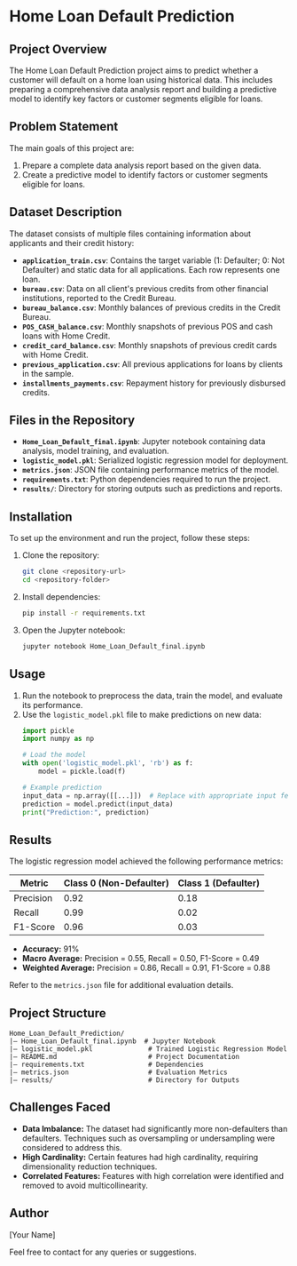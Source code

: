 
# Home Loan Default Prediction

## Project Overview
The Home Loan Default Prediction project aims to predict whether a customer will default on a home loan using historical data. This includes preparing a comprehensive data analysis report and building a predictive model to identify key factors or customer segments eligible for loans.

## Problem Statement
The main goals of this project are:
1. Prepare a complete data analysis report based on the given data.
2. Create a predictive model to identify factors or customer segments eligible for loans.

## Dataset Description
The dataset consists of multiple files containing information about applicants and their credit history:

- **`application_train.csv`**: Contains the target variable (1: Defaulter; 0: Not Defaulter) and static data for all applications. Each row represents one loan.
- **`bureau.csv`**: Data on all client's previous credits from other financial institutions, reported to the Credit Bureau.
- **`bureau_balance.csv`**: Monthly balances of previous credits in the Credit Bureau.
- **`POS_CASH_balance.csv`**: Monthly snapshots of previous POS and cash loans with Home Credit.
- **`credit_card_balance.csv`**: Monthly snapshots of previous credit cards with Home Credit.
- **`previous_application.csv`**: All previous applications for loans by clients in the sample.
- **`installments_payments.csv`**: Repayment history for previously disbursed credits.

## Files in the Repository

- **`Home_Loan_Default_final.ipynb`**: Jupyter notebook containing data analysis, model training, and evaluation.
- **`logistic_model.pkl`**: Serialized logistic regression model for deployment.
- **`metrics.json`**: JSON file containing performance metrics of the model.
- **`requirements.txt`**: Python dependencies required to run the project.
- **`results/`**: Directory for storing outputs such as predictions and reports.

## Installation
To set up the environment and run the project, follow these steps:

1. Clone the repository:
   ```bash
   git clone <repository-url>
   cd <repository-folder>
   ```

2. Install dependencies:
   ```bash
   pip install -r requirements.txt
   ```

3. Open the Jupyter notebook:
   ```bash
   jupyter notebook Home_Loan_Default_final.ipynb
   ```

## Usage

1. Run the notebook to preprocess the data, train the model, and evaluate its performance.
2. Use the `logistic_model.pkl` file to make predictions on new data:
   ```python
   import pickle
   import numpy as np

   # Load the model
   with open('logistic_model.pkl', 'rb') as f:
       model = pickle.load(f)

   # Example prediction
   input_data = np.array([[...]])  # Replace with appropriate input features
   prediction = model.predict(input_data)
   print("Prediction:", prediction)
   ```

## Results
The logistic regression model achieved the following performance metrics:

| Metric        | Class 0 (Non-Defaulter) | Class 1 (Defaulter) |
|---------------|--------------------------|----------------------|
| Precision     | 0.92                    | 0.18                |
| Recall        | 0.99                    | 0.02                |
| F1-Score      | 0.96                    | 0.03                |

- **Accuracy:** 91%
- **Macro Average:** Precision = 0.55, Recall = 0.50, F1-Score = 0.49
- **Weighted Average:** Precision = 0.86, Recall = 0.91, F1-Score = 0.88

Refer to the `metrics.json` file for additional evaluation details.

## Project Structure
```
Home_Loan_Default_Prediction/
|— Home_Loan_Default_final.ipynb  # Jupyter Notebook
|— logistic_model.pkl              # Trained Logistic Regression Model
|— README.md                       # Project Documentation
|— requirements.txt                # Dependencies
|— metrics.json                    # Evaluation Metrics
|— results/                        # Directory for Outputs
```

## Challenges Faced
- **Data Imbalance:** The dataset had significantly more non-defaulters than defaulters. Techniques such as oversampling or undersampling were considered to address this.
- **High Cardinality:** Certain features had high cardinality, requiring dimensionality reduction techniques.
- **Correlated Features:** Features with high correlation were identified and removed to avoid multicollinearity.

## Author
[Your Name]

Feel free to contact for any queries or suggestions.
